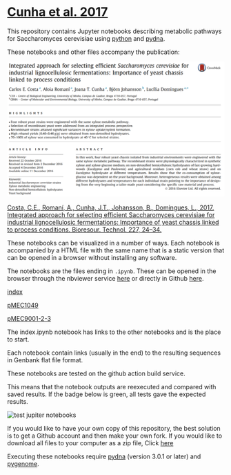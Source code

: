 # [Cunha et al. 2017](https://www.ncbi.nlm.nih.gov/pubmed/28013133)

This repository contains Jupyter notebooks describing metabolic pathways for Saccharomyces cerevisiae
using [python](https://www.python.org/) and [pydna](https://github.com/BjornFJohansson/pydna).

These notebooks and other files accompany the publication:

[![abstr](references/abstract.png)](http://www.sciencedirect.com/science/article/pii/S0960852416316674)

[Costa, C.E., Romaní, A., Cunha, J.T., Johansson, B., Domingues, L., 2017. Integrated approach for selecting efficient Saccharomyces cerevisiae for industrial lignocellulosic fermentations: Importance of yeast chassis linked to process conditions. Bioresour. Technol. 227, 24–34.](https://www.ncbi.nlm.nih.gov/pubmed/28013133)


These notebooks can be visualized in a number of ways.
Each notebook is accompanied by a HTML file with the same name that is a static
version that can be opened in a browser without installing any software.

The notebooks are the files ending in `.ipynb`. These can be opened in the browser through the nbviewer service
[here](http://nbviewer.jupyter.org/github/MetabolicEngineeringGroupCBMA/Cunha_et_al_2017/blob/master/notebooks/index.ipynb)
or directly in Github [here](notebooks/index.ipynb).

[index](notebooks/index.ipynb)

[pMEC1049](notebooks/pMEC1049.ipynb)

[pMEC9001-2-3](notebooks/pMEC9001-2-3.ipynb)

The index.ipynb notebook has links to the other notebooks and is the place to start.

Each notebook contain links (usually in the end) to the resulting sequences in Genbank flat file format.

These notebooks are tested on the github action build service.

This means that the notebook outputs are reexecuted and compared with saved results.
If the badge below is green, all tests gave the expected results.

![test jupiter notebooks](https://github.com/MetabolicEngineeringGroupCBMA/Cunha_et_al_2017/workflows/test%20jupiter%20notebooks/badge.svg)


If you would like to have your own copy of this repository, the best solution is to get a
Github account and then make your own fork. If you would like to download all files to your
computer as a zip file, Click [here](https://github.com/BjornFJohansson/Cunha_et_al_2017/archive/master.zip)

Executing these notebooks require [pydna](https://github.com/BjornFJohansson/pydna) (version 3.0.1 or later)
and [pygenome](https://github.com/BjornFJohansson/pygenome).
